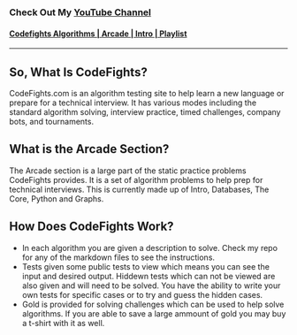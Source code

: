 ### Check Out My [YouTube Channel](https://www.YouTube.com/CodingTutorials360)
#### [Codefights Algorithms | Arcade | Intro | Playlist](https://www.youtube.com/watch?v=hCSTV7pi9Ig&list=PLHdCowjFIBmJpWtXakyh0cczY-3PsFwer)
---
## So, What Is CodeFights?
CodeFights.com is an algorithm testing site to help learn a new language or prepare for a technical interview. It has various modes including the standard algorithm solving, interview practice, timed challenges, company bots, and tournaments. 

## What is the Arcade Section?
The Arcade section is a large part of the static practice problems CodeFights provides. It is a set of algorithm problems to help prep for technical interviews. This is currently made up of Intro, Databases, The Core, Python and Graphs.

## How Does CodeFights Work?
- In each algorithm you are given a description to solve. Check my repo for any of the markdown files to see the instructions. 
- Tests given some public tests to view which means you can see the input and desired output. Hiddewn tests which can not be viewed are also given and will need to be solved. You have the ability to write your own tests for specific cases or to try and guess the hidden cases. 
- Gold is provided for solving challenges which can be used to help solve algorithms. If you are able to save a large ammount of gold you may buy a t-shirt with it as well.

